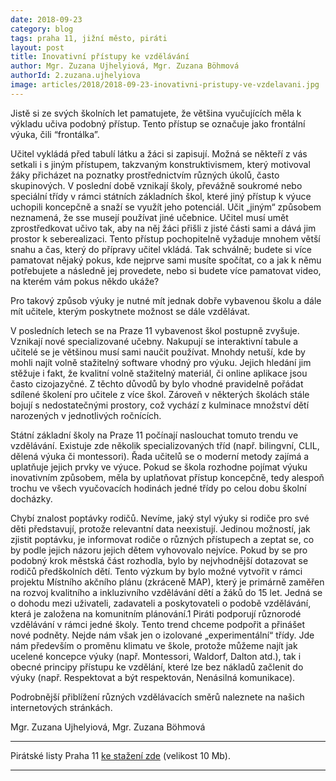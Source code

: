 ```yaml
---
date: 2018-09-23
category: blog
tags: praha 11, jižní město, piráti
layout: post
title: Inovativní přístupy ke vzdělávání
author: Mgr. Zuzana Ujhelyiová, Mgr. Zuzana Böhmová
authorId: 2.zuzana.ujhelyiova
image: articles/2018/2018-09-23-inovativni-pristupy-ve-vzdelavani.jpg
---
```


Jistě si ze svých školních let pamatujete, že většina vyučujících měla k výkladu učiva podobný přístup. Tento přístup se označuje jako frontální výuka, čili “frontálka”. 

Učitel vykládá před tabulí látku a žáci si zapisují. Možná se někteří z vás setkali i s jiným přístupem, takzvaným konstruktivismem, který motivoval žáky přicházet na poznatky prostřednictvím různých úkolů, často skupinových. V poslední době vznikají školy, převážně soukromé nebo speciální třídy v rámci státních základních škol, které jiný přístup k výuce uchopili koncepčně a snaží se využít jeho potenciál. Učit „jiným“ způsobem neznamená, že sse musejí používat jiné učebnice. Učitel musí umět zprostředkovat učivo tak, aby na něj žáci přišli z jisté části sami a dává jim prostor k seberealizaci. Tento přístup pochopitelně vyžaduje mnohem větší snahu a čas, který do přípravy učitel vkládá. Tak schválně; budete si více pamatovat nějaký pokus, kde nejprve sami musíte spočítat, co a jak k němu potřebujete a následně jej provedete, nebo si budete více pamatovat video, na kterém vám pokus někdo ukáže?

Pro takový způsob výuky je nutné mít jednak dobře vybavenou školu a dále mít učitele, kterým poskytnete možnost se dále vzdělávat. 

V posledních letech se na Praze 11 vybavenost škol postupně zvyšuje. Vznikají nové specializované učebny. Nakupují se interaktivní tabule a učitelé se je většinou musí sami naučit používat. Mnohdy netuší, kde by mohli najít volně stažitelný software vhodný pro výuku. Jejich hledání jim stěžuje i fakt, že kvalitní volně stažitelný materiál, či online aplikace jsou často cizojazyčné. Z těchto důvodů by bylo vhodné pravidelně pořádat sdílené školení pro učitele z více škol. Zároveň v některých školách stále bojují s nedostatečnými prostory, což vychází z kulminace množství dětí narozených v jednotlivých ročnících.

Státní základní školy na Praze 11 počínají naslouchat tomuto trendu ve vzdělávání. Existuje zde několik specializovaných tříd (např. bilingvní, CLIL, dělená výuka či montessori). Řada učitelů se o moderní metody zajímá a uplatňuje jejich prvky ve výuce. Pokud se škola rozhodne pojímat výuku inovativním způsobem, měla by uplatňovat přístup koncepčně, tedy alespoň trochu ve všech vyučovacích hodinách jedné třídy po celou dobu školní docházky.

Chybí znalost poptávky rodičů. Nevíme, jaký styl výuky si rodiče pro své děti představují, protože relevantní data neexistují. Jedinou možností, jak zjistit poptávku, je informovat rodiče o různých přístupech a zeptat se, co by podle jejich názoru jejich dětem vyhovovalo nejvíce. Pokud by se pro podobný krok městská část rozhodla, bylo by nejvhodnější dotazovat se rodičů předškolních dětí. Tento výzkum by bylo možné vytvořit v rámci projektu Místního akčního plánu (zkráceně MAP), který je primárně zaměřen na rozvoj kvalitního a inkluzivního vzdělávání dětí 
a žáků do 15 let. Jedná se o dohodu mezi uživateli, zadavateli a poskytovateli o podobě vzdělávání, která je založena na komunitním plánování.1
Piráti podporují různorodé vzdělávání v rámci jedné školy. Tento trend chceme podpořit a přinášet nové podněty. Nejde nám však jen o izolované „experimentální“ třídy. Jde nám především o proměnu klimatu ve škole, protože můžeme najít jak ucelené koncepce výuky (např. Montessori, Waldorf, Dalton atd.), tak i obecné principy přístupu ke vzdělání, které lze bez nákladů začlenit do výuky (např. Respektovat a být respektován, Nenásilná komunikace).

Podrobnější přiblížení různých vzdělávacích směrů naleznete na našich internetových stránkách.

Mgr. Zuzana Ujhelyiová, Mgr. Zuzana Böhmová




---

Pirátské listy Praha 11 [ke stažení zde](/assets/pdf/2018-07-10-praha-11.pdf) (velikost 10 Mb).

- - -
